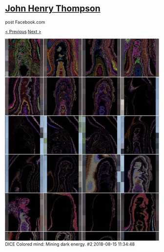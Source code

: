 # [John Henry Thompson](../README.md)
post Facebook.com

[< Previous](2018-08-21-1.md) [Next >](2018-08-13-1.md)

[![](../media/2018-08-15/Timeline-Photos-DICE-Colored-mind-Mining-dark-energy-2.jpg)](../README.md)
DICE Colored mind: Mining dark energy. #2
2018-08-15 11:34:48